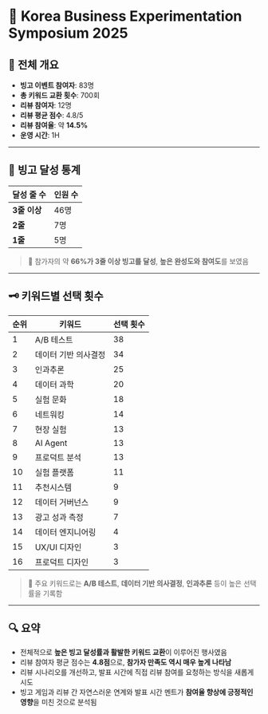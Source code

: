 # 🎉 Korea Business Experimentation Symposium 2025  

## 📌 전체 개요

- **빙고 이벤트 참여자**: 83명  
- **총 키워드 교환 횟수**: 700회  
- **리뷰 참여자**: 12명  
- **리뷰 평균 점수**: 4.8/5
- **리뷰 참여율**: 약 **14.5%**
- **운영 시간**: 1H


---

## 🎯 빙고 달성 통계

| 달성 줄 수 | 인원 수 |
|------------|---------|
| **3줄 이상** | 46명    |
| **2줄**     | 7명     |
| **1줄**     | 5명     |

> 💬 참가자의 약 **66%가 3줄 이상 빙고를 달성**, **높은 완성도와 참여도**를 보였음

---

## 🗝️ 키워드별 선택 횟수

| 순위 | 키워드               | 선택 횟수 |
|------|----------------------|-----------|
| 1    | A/B 테스트           | 38        |
| 2    | 데이터 기반 의사결정 | 34        |
| 3    | 인과추론             | 25        |
| 4    | 데이터 과학          | 20        |
| 5    | 실험 문화            | 18        |
| 6    | 네트워킹             | 14        |
| 7    | 현장 실험            | 13        |
| 8    | AI Agent             | 13        |
| 9    | 프로덕트 분석        | 13        |
| 10   | 실험 플랫폼          | 11        |
| 11   | 추천시스템           | 9         |
| 12   | 데이터 거버넌스      | 9         |
| 13   | 광고 성과 측정       | 7         |
| 14   | 데이터 엔지니어링    | 4         |
| 15   | UX/UI 디자인         | 3         |
| 16   | 프로덕트 디자인      | 3         |

> 🧩 주요 키워드로는 **A/B 테스트**, **데이터 기반 의사결정**, **인과추론** 등이 높은 선택률을 기록함

---

## 🔍 요약

- 전체적으로 **높은 빙고 달성률과 활발한 키워드 교환**이 이루어진 행사였음  
- 리뷰 참여자 평균 점수는 **4.8점**으로, **참가자 만족도 역시 매우 높게 나타남**  
- 리뷰 시나리오를 개선하고, 발표 시간에 직접 리뷰 참여를 요청하는 방식을 새롭게 시도
- 빙고 게임과 리뷰 간 자연스러운 연계와 발표 시간 멘트가 **참여율 향상에 긍정적인 영향**을 미친 것으로 분석됨
